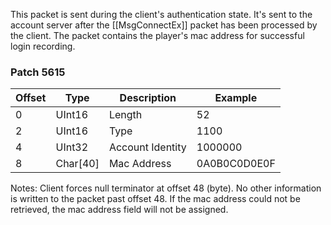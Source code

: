 This packet is sent during the client's authentication state. It's sent to the account server after the [[MsgConnectEx]] packet has been processed by the client. The packet contains the player's mac address for successful login recording.

### Patch 5615

| Offset | Type | Description | Example |
| -------- | -------- | -------- | -------- |
| 0 | UInt16 | Length | 52 |
| 2 | UInt16 | Type | 1100 |
| 4 | UInt32 | Account Identity | 1000000 |
| 8 | Char[40] | Mac Address | 0A0B0C0D0E0F |
Notes: Client forces null terminator at offset 48 (byte). No other information is written to the packet past offset 48. If the mac address could not be retrieved, the mac address field will not be assigned.
